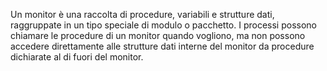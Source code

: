 Un monitor è una raccolta di procedure, variabili e strutture dati, raggruppate in un tipo speciale di modulo o pacchetto. I processi possono chiamare le procedure di un monitor quando vogliono, ma non possono accedere direttamente alle strutture dati interne del monitor da procedure dichiarate al di fuori del monitor.